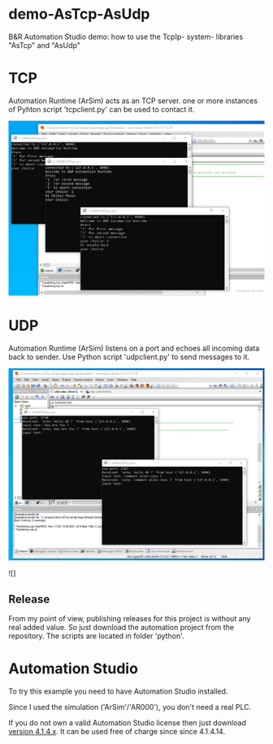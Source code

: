 # demo-AsTcp-AsUdp
B&amp;R Automation Studio demo: how to use the TcpIp- system- libraries "AsTcp" and "AsUdp"

# TCP

Automation Runtime (ArSim) acts as an TCP server.
one or more instances of Pyhton script 'tcpclient.py' can be used to contact it.

![tcpclient](example_tcp_client.png)

# UDP

Automation Runtime (ArSim) listens on a port and echoes all incoming data back to sender.
Use Python script 'udpclient.py' to send messages to it.

![udpclient](example_udp_client.png)

![]


## Release
From my point of view, publishing releases for this project is without any real added value.
So just download the automation project from the repository.
The scripts are located in folder 'python'.


# Automation Studio
To try this example you need to have Automation Studio installed. 

Since I used the simulation ('ArSim'/'AR000'), you don't need a real PLC.

If you do not own a valid Automation Studio license then just download [version 4.1.4.x](https://www.br-automation.com/en/downloads/software/automation-studio/automation-studio-41/automation-studio-v41/).
It can be used free of charge since since 4.1.4.14.


  
